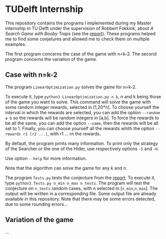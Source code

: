 # TUDelft Internship

This repository contains the programs I implemented during my Master internship in TU Delft under the supervision of Robbert Fokkink, about *A Search Game with Booby Traps* (see the [report](http://perso.ens-lyon.fr/jeremy.petithomme/pro/Files/Search_Game_with_Bobby_Traps_work.pdf)). These programs helped me to find some conjetures and allowed me to check them on multiple examples.

The first program concerns the case of the game with n=k-2. The second program concerns the variation of the game.

<h2>Case with n=k-2</h2>

The program `LinearOptimization.py` solves the game for n=k-2.

To execute it, type `python3 LinearOptimization.py n k`, n and k being those of the game you want to solve.
This command will solve the game with some random integer rewards, selected in [1,20*n]. To choose yourself the interval in which the rewards are selected, you can add the option `--random a b` so the rewards will be random integers in [a,b].
To force the rewards to be all the same, you can add the option `--same`, then the rewards will be all set to 1.
Finally, you can choose yourself all the rewards whith the option `--rewards r1 [r2 ...]`, with r1 ... rn the rewards.

By default, the program prints many information. To print only the strategy of the Searcher or the one of the Hider, use respectively options `-S` and `-H`. 

Use option `--help` for more information.

Note that the algorithm can solve the game for any k and n.

The program `Tests.py` tests the conjecture from the [report](http://perso.ens-lyon.fr/jeremy.petithomme/pro/Files/Search_Game_with_Bobby_Traps_work.pdf). To execute it, type `python3 Tests.py n_min n_max n_tests`. The program will test the conjecture on `n_tests` random cases, with n selected in [`n_min`,`n_max`]. The output will be written in a corresponding file. Some output file are already available in this repository. Note that there may be some errors detected, due to some rounding errors...

<h2>Variation of the game</h2>

...